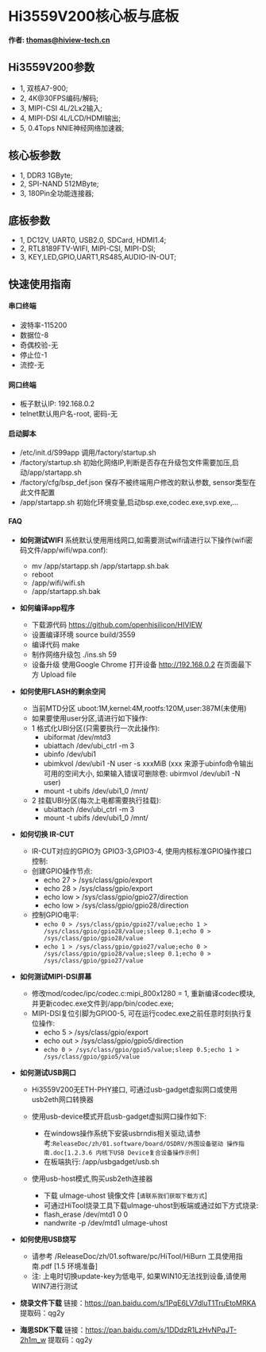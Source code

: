 
# Hi3559V200核心板与底板
**作者: thomas@hiview-tech.cn**

## Hi3559V200参数

* 1, 双核A7-900;
* 2, 4K@30FPS编码/解码;
* 3, MIPI-CSI 4L/2Lx2输入;
* 4, MIPI-DSI 4L/LCD/HDMI输出;
* 5, 0.4Tops NNIE神经网络加速器;

## 核心板参数

* 1, DDR3 1GByte;
* 2, SPI-NAND 512MByte;  
* 3, 180Pin全功能连接器;

## 底板参数

* 1, DC12V, UART0, USB2.0, SDCard, HDMI1.4;
* 2, RTL8189FTV-WIFI, MIPI-CSI, MIPI-DSI;
* 3, KEY,LED,GPIO,UART1,RS485,AUDIO-IN-OUT;

## 快速使用指南


#### 串口终端
*  波特率-115200
*  数据位-8
*  奇偶校验-无
*  停止位-1
*  流控-无

#### 网口终端

* 板子默认IP: 192.168.0.2
* telnet默认用户名-root, 密码-无 


#### 启动脚本

* /etc/init.d/S99app
    调用/factory/startup.sh
* /factory/startup.sh
    初始化网络IP,判断是否存在升级包文件需要加压,启动/app/startapp.sh
* /factory/cfg/bsp_def.json
    保存不被终端用户修改的默认参数, sensor类型在此文件配置
* /app/startapp.sh
    初始化环境变量,启动bsp.exe,codec.exe,svp.exe,...

#### FAQ
* **如何测试WIFI**
    系统默认使用用线网口,如需要测试wifi请进行以下操作(wifi密码文件/app/wifi/wpa.conf):
    * mv /app/startapp.sh /app/startapp.sh.bak
    * reboot
    * /app/wifi/wifi.sh
    * /app/startapp.sh.bak
* **如何编译app程序**
    * 下载源代码 https://github.com/openhisilicon/HIVIEW
    * 设置编译环境 source build/3559
    * 编译代码 make
    * 制作网络升级包 ./ins.sh 59
    * 设备升级 使用Google Chrome 打开设备 http://192.168.0.2 在页面最下方 Upload file

* **如何使用FLASH的剩余空间**
    * 当前MTD分区 uboot:1M,kernel:4M,rootfs:120M,user:387M(未使用)
    * 如果要使用user分区,请进行如下操作:
    * 1 格式化UBI分区(只需要执行一次此操作):
      *  ubiformat /dev/mtd3
      *  ubiattach /dev/ubi_ctrl -m 3
      *  ubinfo /dev/ubi1
      *  ubimkvol /dev/ubi1 -N user -s xxxMiB 
        (xxx 来源于ubinfo命令输出可用的空间大小, 
        如果输入错误可删除卷: ubirmvol /dev/ubi1 -N user)
      *  mount -t ubifs /dev/ubi1_0 /mnt/ 
    * 2 挂载UBI分区(每次上电都需要执行挂载):
      *  ubiattach /dev/ubi_ctrl -m 3
      *  mount -t ubifs /dev/ubi1_0 /mnt/

* **如何切换 IR-CUT**
    *  IR-CUT对应的GPIO为 GPIO3-3,GPIO3-4, 使用内核标准GPIO操作接口控制:
    *  创建GPIO操作节点:
        * echo 27 > /sys/class/gpio/export
        * echo 28 > /sys/class/gpio/export
        * echo low > /sys/class/gpio/gpio27/direction
        * echo low > /sys/class/gpio/gpio28/direction
    *  控制GPIO电平: 
        * `echo 0 > /sys/class/gpio/gpio27/value;echo 1 > /sys/class/gpio/gpio28/value;sleep 0.1;echo 0 > /sys/class/gpio/gpio28/value`
        * `echo 1 > /sys/class/gpio/gpio27/value;echo 0 > /sys/class/gpio/gpio28/value;sleep 0.1;echo 0 > /sys/class/gpio/gpio27/value`

* **如何测试MIPI-DSI屏幕**
    * 修改mod/codec/ipc/codec.c:mipi_800x1280 = 1,
      重新编译codec模块,并更新codec.exe文件到/app/bin/codec.exe;
    * MIPI-DSI复位引脚为GPIO0-5, 可在运行codec.exe之前任意时刻执行复位操作:
        * echo 5 > /sys/class/gpio/export
        * echo out > /sys/class/gpio/gpio5/direction
        * `echo 0 > /sys/class/gpio/gpio5/value;sleep 0.5;echo 1 > /sys/class/gpio/gpio5/value`

* **如何测试USB网口**
    * Hi3559V200无ETH-PHY接口, 可通过usb-gadget虚拟网口或使用usb2eth网口转换器
    * 使用usb-device模式开启usb-gadget虚拟网口操作如下:
      * 在windows操作系统下安装usbrndis相关驱动,请参考:`ReleaseDoc/zh/01.software/board/OSDRV/外围设备驱动 操作指南.doc[1.2.3.6 内核下USB Device复合设备操作示例]`
      * 在板端执行: /app/usbgadget/usb.sh

    * 使用usb-host模式,购买usb2eth连接器
      * 下载 uImage-uhost 镜像文件 [`请联系我们获取下载方式`]
      * 可通过HiTool烧录工具下载uImage-uhost到板端或通过如下方式烧录:
      * flash_erase /dev/mtd1 0 0
      * nandwrite -p /dev/mtd1 uImage-uhost

* **如何使用USB烧写**
    * 请参考 /ReleaseDoc/zh/01.software/pc/HiTool/HiBurn 工具使用指南.pdf [1.5 环境准备]
    * 注: 上电时切换update-key为低电平, 如果WIN10无法找到设备,请使用WIN7进行测试

* **烧录文件下载**
  链接：https://pan.baidu.com/s/1PqE6LV7dluT1TruEtoMRKA 提取码：qg2y 
* **海思SDK下载**
  链接：https://pan.baidu.com/s/1DDdzR1LzHvNPqJT-2h1m_w 提取码：qg2y 

